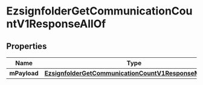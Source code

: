 

# EzsignfolderGetCommunicationCountV1ResponseAllOf


## Properties

| Name | Type | Description | Notes |
|------------ | ------------- | ------------- | -------------|
|**mPayload** | [**EzsignfolderGetCommunicationCountV1ResponseMPayload**](EzsignfolderGetCommunicationCountV1ResponseMPayload.md) |  |  |



